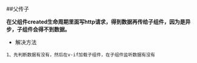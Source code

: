 ##父传子


**在父组件created生命周期里面写http请求，得到数据再传给子组件，因为是异步，子组件会得不到数据。**

* 解决方法

```
1、先判断数据有没有，然后在v-if加载子组件，在子组件监听数据有没有
```

